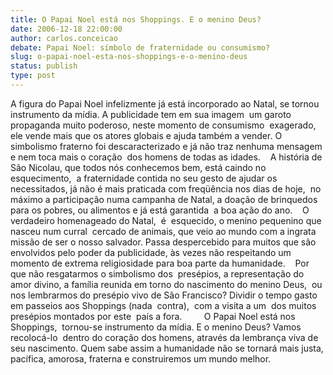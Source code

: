 ```yaml
---
title: O Papai Noel está nos Shoppings. E o menino Deus?
date: 2006-12-18 22:00:00
author: carlos.conceicao
debate: Papai Noel: símbolo de fraternidade ou consumismo? 
slug: o-papai-noel-esta-nos-shoppings-e-o-menino-deus
status: publish 
type: post
---
```


A figura do Papai Noel infelizmente já está incorporado ao Natal, se tornou instrumento da mídia. A publicidade tem em sua imagem  um garoto propaganda muito poderoso, neste momento de consumismo  exagerado, ele vende mais que os atores globais e ajuda também a vender. O simbolismo fraterno foi descaracterizado e já não traz nenhuma mensagem e nem toca mais o coração  dos homens de todas as idades.    A história de São Nicolau, que todos nós conhecemos bem, está caindo no esquecimento,  a fraternidade contida no seu gesto de ajudar os necessitados, já não é mais praticada com freqüência nos dias de hoje,  no máximo a participação numa campanha de Natal, a doação de brinquedos para os pobres, ou alimentos e já está garantida  a boa ação do ano.    O verdadeiro homenageado do Natal,  é  esquecido, o menino pequenino que nasceu num curral  cercado de animais, que veio ao mundo com a ingrata missão de ser o nosso salvador. Passa despercebido para muitos que são envolvidos pelo poder da publicidade, às vezes não respeitando um momento de extrema religiosidade para boa parte da humanidade.    Por que não resgatarmos o simbolismo dos  presépios, a representação do amor divino, a família reunida em torno do nascimento do menino Deus,  ou  nos lembrarmos do presépio vivo de São Francisco? Dividir o tempo gasto em passeios aos Shoppings (nada  contra),  com a visita a um  dos muitos presépios montados por este  país a fora.         O Papai Noel está nos Shoppings,  tornou-se instrumento da mídia. E o menino Deus? Vamos recolocá-lo  dentro do coração dos homens, através da lembrança viva de seu nascimento. Quem sabe assim a humanidade não se tornará mais justa, pacífica, amorosa, fraterna e construiremos um mundo melhor.
